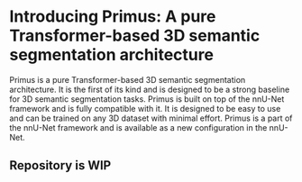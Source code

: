 # Introducing Primus: A pure Transformer-based 3D semantic segmentation architecture
Primus is a pure Transformer-based 3D semantic segmentation architecture. It is the first of its kind and is designed to be a strong baseline for 3D semantic segmentation tasks. Primus is built on top of the nnU-Net framework and is fully compatible with it. It is designed to be easy to use and can be trained on any 3D dataset with minimal effort. Primus is a part of the nnU-Net framework and is available as a new configuration in the nnU-Net.


## Repository is WIP
